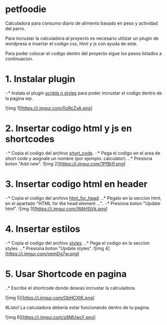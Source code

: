 # petfoodie
Calculadora para consumo diario de alimento basado en peso y actividad del perro.

Para incrustar la calculadora al proyecto es necesario utilizar un plugin de wordpress e insertar el codigo css, html y js con ayuda de este.

Para poder colocar el codigo dentro del proyecto sigue los pasos listados a continuacion.

# 1. Instalar plugin

⋅⋅* Instala el plugin [scripts n styles](https://wordpress.org/plugins/scripts-n-styles/) para poder incrustar el codigo dentro de la pagina wp. 

![img 1][https://i.imgur.com/0oRcZvA.png]

# 2. Insertar codigo html y js en shortcodes

⋅⋅*  Copia el codigo del archivo [short_code](https://github.com/David1906/petfoodie/blob/master/short_code).
⋅⋅*  Pega el codigo en el area de short code y asignale un nombre (por ejemplo. calculator).
..* Presiona boton "Add new".
![img 2][https://i.imgur.com/1PfBrIf.png]

# 3. Insertar codigo html en header

⋅⋅* Copia el codigo del archivo [html_for_head](https://github.com/David1906/petfoodie/blob/master/html_for_head).
..* Pegalo en la seccion html, en el apartado "HTML for the head element ...".
⋅⋅* Presiona boton "Update html".
![img 3][https://i.imgur.com/WAHSjVk.png]

# 4. Insertar estilos

⋅⋅* Copia el codigo del archivo [styles](https://github.com/David1906/petfoodie/blob/master/styles).
..* Pega el codigo en la seccion styles.
..* Presiona boton "Update styles".
![img 4][https://i.imgur.com/oemDg7w.png]

# 5. Usar Shortcode en pagina

..* Escribe el shortcode donde deseas incrustar la calculadora.

![img 5][https://i.imgur.com/ObHCXtK.png]

#Listo! La calculadora deberia estar funcionando dentro de tu pagina.

![img 6][https://i.imgur.com/z8MUwcF.png]
